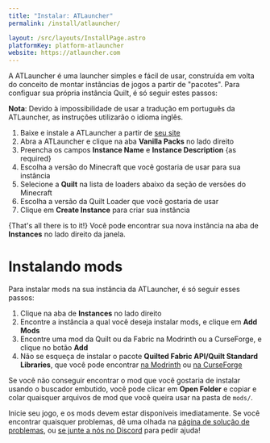 ```yaml
---
title: "Instalar: ATLauncher"
permalink: /install/atlauncher/

layout: /src/layouts/InstallPage.astro
platformKey: platform-atlauncher
website: https://atlauncher.com
---
```


A ATLauncher é uma launcher simples e fácil de usar, construída em volta do conceito de montar instâncias de jogos a partir de "pacotes". Para configuar sua própria instância Quilt, é só seguir estes passos:

**Nota**: Devido à impossibilidade de usar a tradução em português da ATLauncher, as instruções utilizarão o idioma inglês.

1. Baixe e instale a ATLauncher a partir de [seu site](https://atlauncher.com)
2. Abra a ATLauncher e clique na aba **Vanilla Packs** no lado direito
3. Preencha os campos **Instance Name** e **Instance Description** {as required}
4. Escolha a versão do Minecraft que você gostaria de usar para sua instância
5. Selecione a **Quilt** na lista de loaders abaixo da seção de versões do Minecraft
6. Escolha a versão da Quilt Loader que você gostaria de usar
7. Clique em **Create Instance** para criar sua instância

{That's all there is to it!} Você pode encontrar sua nova instância na aba de **Instances** no lado direito da janela.

# Instalando mods

Para instalar mods na sua instância da ATLauncher, é só seguir esses passos:

1. Clique na aba de **Instances** no lado direito
2. Encontre a instância a qual você deseja instalar mods, e clique em **Add Mods**
3. Encontre uma mod da Quilt ou da Fabric na Modrinth ou a CurseForge, e clique no botão **Add**
4. Não se esqueça de instalar o pacote **Quilted Fabric API/Quilt Standard Libraries**, que você pode encontrar [na Modrinth](https://modrinth.com/mod/qsl) ou [na CurseForge](https://www.curseforge.com/minecraft/mc-mods/qsl)

Se você não conseguir encontrar o mod que você gostaria de instalar usando o buscador embutido, você pode clicar em **Open Folder** e copiar e colar quaisquer arquivos de mod que você queira usar na pasta de `mods/`.

Inicie seu jogo, e os mods devem estar disponíveis imediatamente. Se você encontrar quaisquer problemas, dê uma olhada na [página de solução de problemas](/pt/usage/troubleshooting), ou [se junte a nós no Discord](https://discord.quiltmc.org) para pedir ajuda!
